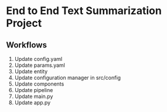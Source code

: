 # End to End Text Summarization Project

## Workflows

1. Update config.yaml
2. Update params.yaml
3. Update entity
4. Update configuration manager in src/config
5. Update components
6. Update pipeline
7. Update main.py
8. Update app.py